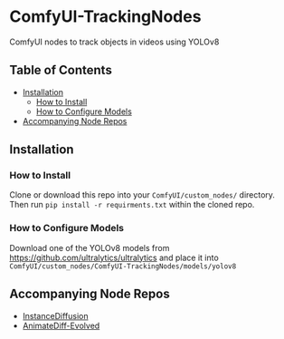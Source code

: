 # ComfyUI-TrackingNodes
ComfyUI nodes to track objects in videos using YOLOv8


## Table of Contents
- [Installation](#installation)
  - [How to Install](#how-to-install)
  - [How to Configure Models](#how-to-configure-models)
- [Accompanying Node Repos](#accompanying-node-repos)

## Installation

### How to Install
Clone or download this repo into your `ComfyUI/custom_nodes/` directory.
Then run `pip install -r requirments.txt` within the cloned repo.

### How to Configure Models
Download one of the YOLOv8 models from https://github.com/ultralytics/ultralytics and place it into `ComfyUI/custom_nodes/ComfyUI-TrackingNodes/models/yolov8`

## Accompanying Node Repos
* [InstanceDiffusion](https://github.com/logtd/ComfyUI-InstanceDiffusion)
* [AnimateDiff-Evolved](https://github.com/Kosinkadink/ComfyUI-AnimateDiff-Evolved)
